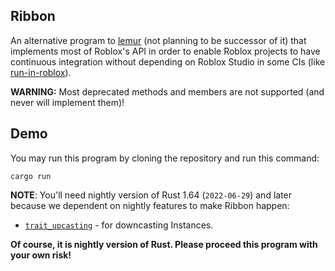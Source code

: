 ## Ribbon

An alternative program to [lemur](https://github.com/LPGhatguy/lemur)
(not planning to be successor of it) that implements most of Roblox's API in
order to enable Roblox projects to have continuous integration without
depending on Roblox Studio in some CIs (like [run-in-roblox](https://github.com/rojo-rbx/run-in-roblox)).

**WARNING:**
Most deprecated methods and members are not supported (and never will implement them)!

## Demo
You may run this program by cloning the repository and run this command:
```
cargo run
```

**NOTE**: You'll need nightly version of Rust 1.64 (`2022-06-29`) and later because we dependent on nightly features to make Ribbon happen:

- [`trait_upcasting`](https://github.com/rust-lang/rust/issues/65991) - for downcasting Instances.

**Of course, it is nightly version of Rust. Please proceed this program with your own risk!**
